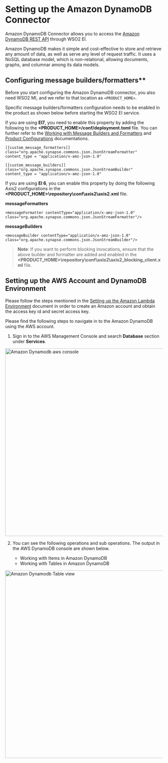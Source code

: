 # Setting up the Amazon DynamoDB Connector 

Amazon DynamoDB Connector allows you to access the [Amazon DynamoDB REST API](https://docs.aws.amazon.com/amazondynamodb/latest/developerguide/HowItWorks.API.html) through WSO2 EI. 

Amazon DynamoDB makes it simple and cost-effective to store and retrieve any amount of data, as well as serve any level of request traffic. It uses a NoSQL database model, which is non-relational, allowing documents, graphs, and columnar among its data models.

## Configuring message builders/formatters**

Before you start configuring the  Amazon DynamoDB connector, you also need WSO2 MI, and we refer to that location as `<PRODUCT_HOME>`.

Specific message builders/formatters configuration needs to be enabled in the product as shown below before starting the WSO2 EI service.

If you are using **EI7**, you need to enable this property by adding the following to the **<PRODUCT_HOME>/conf/deployment.toml** file. You can further refer to the [Working with Message Builders and Formatters](../../../references/config-catalog/#http-transport) and [Product Configurations](../../micro-integrator/setup/message_builders_formatters/message-builders-and-formatters/) documentations.

```
[[custom_message_formatters]]
class="org.apache.synapse.commons.json.JsonStreamFormatter"
content_type = "application/x-amz-json-1.0"

[[custom_message_builders]]
class="org.apache.synapse.commons.json.JsonStreamBuilder"
content_type = "application/x-amz-json-1.0"
```

If you are using **EI 6**, you can enable this property by doing the following Axis2 configurations in the **<PRODUCT_HOME>\repository\conf\axis2\axis2.xml** file.

**messageFormatters**

```
<messageFormatter contentType="application/x-amz-json-1.0"
class="org.apache.synapse.commons.json.JsonStreamFormatter"/>
```
**messageBuilders**
```
<messageBuilder contentType="application/x-amz-json-1.0"
class="org.apache.synapse.commons.json.JsonStreamBuilder"/>
```

> **Note**: If you want to perform blocking invocations, ensure that the above builder and formatter are added and enabled in the **<PRODUCT_HOME>\repository\conf\axis2\axis2_blocking_client.xml** file.

## Setting up the AWS Account and DynamoDB Environment

Please follow the steps mentioned in the [Setting up the Amazon Lambda Environment](../amazonlambda-connector/setting-up-amazonlambda.md) document in order to create an Amazon account and obtain the access key id and secret access key.

Please find the following steps to navigate in to the Amazon DynamoDB using the AWS account.

1. Sign in to the AWS Management Console and search **Database** section under **Services**.

<img src="../../../../assets/img/connectors/dynamodb-aws-console.png" title="Amazon Dynamodb aws console" width="600" alt="Amazon Dynamodb aws console"/> 

2. You can see the following operations and sub operations. The output in the AWS DynamoDB console are shown below.

    - Working with Items in Amazon DynamoDB
    - Working with Tables in Amazon DynamoDB

<img src="../../../../assets/img/connectors/dynamodb-aws-results-console.png" title="Amazon Dynamodb Table view" width="600" alt="Amazon Dynamodb Table view"/> 